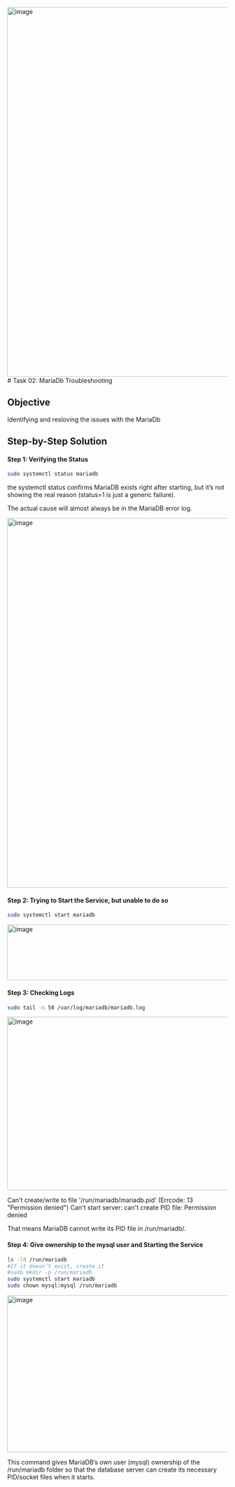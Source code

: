 <img width="1516" height="845" alt="image" src="https://github.com/user-attachments/assets/4d72b251-2fff-463f-8934-5f90e80bec71" /># Task 02: MariaDb Troubleshooting

## Objective

Identifying and resloving the issues with the MariaDb





## Step-by-Step Solution



#### Step 1: Verifying the Status 


```bash
sudo systemctl status mariadb
```

the systemctl status confirms MariaDB exists right after starting, but it’s not showing the real reason (status=1 is just a generic failure).

The actual cause will almost always be in the MariaDB error log.

<img width="1516" height="845" alt="image" src="https://github.com/user-attachments/assets/3582632a-f0fc-47fa-9753-f098f9829302" />


#### Step 2: Trying to Start the Service, but unable to do so
```bash
sudo systemctl start mariadb
```

<img width="1153" height="127" alt="image" src="https://github.com/user-attachments/assets/cf4e816c-99c0-444c-96ce-8af4b70b9e70" />


#### Step 3: Checking Logs 

```bash
sudo tail -n 50 /var/log/mariadb/mariadb.log
```
<img width="1779" height="396" alt="image" src="https://github.com/user-attachments/assets/4604e0b5-b12c-445a-bc42-ad68f732208a" />

Can't create/write to file '/run/mariadb/mariadb.pid' (Errcode: 13 "Permission denied")
Can't start server: can't create PID file: Permission denied


That means MariaDB cannot write its PID file in /run/mariadb/.

#### Step 4: Give ownership to the mysql user and Starting the Service 
```bash
ls -ld /run/mariadb
#If it doesn’t exist, create it
#sudo mkdir -p /run/mariadb
sudo systemctl start mariadb
sudo chown mysql:mysql /run/mariadb
```


<img width="1126" height="359" alt="image" src="https://github.com/user-attachments/assets/9a3c99d9-fc20-42c3-897a-13a739198be5" />



This command gives MariaDB’s own user (mysql) ownership of the /run/mariadb folder so that the database server can create its necessary PID/socket files when it starts.


